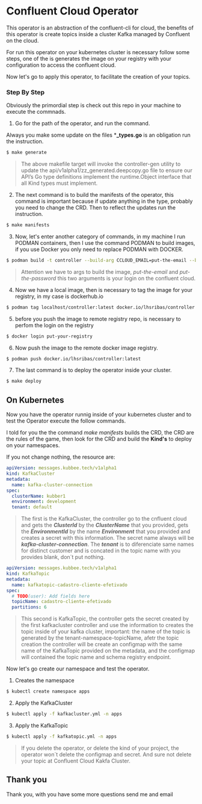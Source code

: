 # Confluent Cloud Operator

This operator is an abstraction of the confluent-cli for cloud, the benefits of this operator is create topics inside a cluster Kafka managed by Confluent on the cloud.

For run this operator on your kubernetes cluster is necessary follow some steps, one of the is generates the image on your registry with your configuration to access the confluent cloud.

Now let's go to apply this operator, to facilitate the creation of your topics.

### Step By Step

Obviously the primordial step is check out this repo in your machine to execute the commnads.

1. Go for the path of the operator, and run the command.

Always you make some update on the files ***_types.go** is an obligation run the instruction.

``` bash
$ make generate

```

> The above makefile target will invoke the controller-gen utility to update the api/v1alpha1/zz_generated.deepcopy.go file to ensure our API’s Go type definitions implement the runtime.Object interface that all Kind types must implement.


2. The next command is to build the manifests of the operator, this command is important because if update anything in the type, probably you need to change the CRD. Then to reflect the updates run the instruction.

``` bash
$ make manifests

```

3. Now, let's enter another category of commands, in my machine I run PODMAN containers, then I use the command PODMAN to build images, if you use Docker you only need to replace PODMAN with DOCKER.

``` bash
$ podman build -t controller --build-arg CCLOUD_EMAIL=put-the-email --build-arg CCLOUD_PASSWORD=put-the-password .

```
> Attention we have to args to build the image, _put-the-email_ and _put-the-password_ this two arguments is your login on the confluent cloud.

4. Now we have a local image, then is necessary to tag the image for your registry, in my case is dockerhub.io

``` bash
$ podman tag localhost/controller:latest docker.io/lhsribas/controller:latest

```
5. before you push the image to remote registry repo, is necessary to perfom the login on the registry

``` bash
$ docker login put-your-registry

```
6. Now push the image to the remote docker image registry.

``` bash
$ podman push docker.io/lhsribas/controller:latest

```

7. The last command is to deploy the operator inside your cluster.

``` bash
$ make deploy

```

## On Kubernetes

Now you have the operator runnig inside of your kubernetes cluster and to test the Operator execute the follow commands.

I told for you the the command _make manifests_ builds the CRD, the CRD are the rules of the game, then look for the CRD and build the **Kind's** to deploy on your namespaces.

If you not change nothing, the resource are:

```yaml
apiVersion: messages.kubbee.tech/v1alpha1
kind: KafkaCluster
metadata:
  name: kafka-cluster-connection
spec:
  clusterName: kubber1 
  environment: development
  tenant: default
```
> The first is the KafkaCluster, the controller go to the cnfluent cloud and gets the __*ClusterId*__ by the __*ClusterName*__ that you provided, gets the __*EnvironmentId*__ by the name __*Environment*__ that you provided and creates a secret with this information. The secret name always will be __*kafka-cluster-connection*__. The __*tenant*__ is to diferenciate same names for distinct customer and is concated in the topic name with you provides blank, don´t put nothing.

```yaml
apiVersion: messages.kubbee.tech/v1alpha1
kind: KafkaTopic
metadata:
  name: kafkatopic-cadastro-cliente-efetivado
spec:
  # TODO(user): Add fields here
  topicName: cadastro-cliente-efetivado
  partitions: 6
```

> This second is KafkaTopic, the controller gets the secret created by the first kafkacluster controller and use the information to creates the topic inside of your kafka cluster, important: the name of the topic is generated by the tenant-namespace-topicName, afetr the topic creation the controller will be create an configmap with the same name of the KafkaTopic provided on the metadata, and the configmap will contained the topic name and schema registry endpoint.

Now let's go create our namespace and test the operator.

1. Creates the namespace

```bash
$ kubectl create namespace apps
```

2. Apply the KafkaCluster
```bash
$ kubectl apply -f kafkacluster.yml -n apps
```

3. Apply the KafkaTopic
```bash
$ kubectl apply -f kafkatopic.yml -n apps
```

> If you delete the operator, or delete the kind of your project, the operator won´t delete the configmap and secret. And sure not delete your topic at Confluent Cloud Kakfa Cluster.


## Thank you
Thank you, with you have some more questions send me and email
